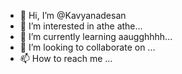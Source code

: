 - 👋 Hi, I’m @Kavyanadesan
- 👀 I’m interested in athe athe...
- 🌱 I’m currently learning aaugghhhh...
- 💞️ I’m looking to collaborate on ...
- 📫 How to reach me ...

<!---
Kavyanadesan/Kavyanadesan is a ✨ special ✨ repository because its `README.md` (this file) appears on your GitHub profile.
You can click the Preview link to take a look at your changes.
--->
